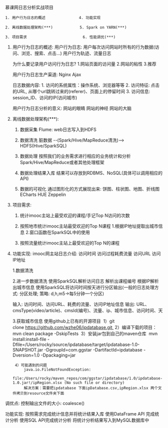 慕课网日志分析实战项目

	1. 用户行为日志的概述               4. 功能实现

	2. 离线数据处理架构(***)            5. Spark on YARN(***)

	3. 项目需求                         6. 性能调优(***)




1. 用户行为日志的概述:
	用户行为日志: 用户每次访问网站时所有的行为数据(访问、浏览、搜索、点击...)
		用户行为轨迹、流量日志

	为什么要记录用户访问行为日志? 
		1.网站页面的访问量
		2.网站的粘性
		3.推荐

	用户行为日志生产渠道: 
		Nginx               Ajax

	日志数据内容: 
		1. 访问的系统属性：操作系统、浏览器等等
		2. 访问特征: 点击的URL, 从哪个url跳转过来的(referer)、页面上的停留时间
		3. 访问信息: session_ID、访问的IP(访问城市)

	用户行为日志分析的意义: 
		网站的眼睛
		网站的神经
		网站的大脑



2. 离线数据处理架构(***): 
	1) 数据采集
		Flume: web日志写入到HDFS

	2) 数据清洗
		脏数据  --(Spark/Hive/MapReduce清洗)-->   HDFS(Hive/SparkSQL)

	3) 数据处理
		按照我们的业务需求进行相应的业务统计和分析
		Spark/Hive/MapReduce或者其他处理框架

	4) 数据处理结果入库
		结果可以存放到RDBMS、NoSQL(具体可以调用相应的API)

	5) 数据的可视化
		通过图形化的方式展现出来: 饼图、柱状图、地图、折线图
		ECharts  HUE  Zeppelin


3. 项目需求: 
	1) 统计imooc主站上最受欢迎的课程/手记Top N访问的次数

	2) 按照地市统计imooc主站最受欢迎的Top N课程
		1.根据IP地址提取出城市信息
		2.窗口函数在SparkSQL中的使用

	3) 按照流量统计imooc主站上最受欢迎的Top N的课程


4. 功能实现: 
	imooc网主站日志介绍:
		访问时间		访问过程耗费流量
		访问URL			访问IP地址

	1.数据清洗

	2.进一步数据清洗
		使用SparkSQL解析访问日志
		解析出课程编号
		根据IP解析出城市信息
		使用SparkSQL将访问时间按天进行分区输出(一般的日志处理方式: 分区处理; 策略: d,h,m5->每5分钟一个分区)

	输入: 访问时间、访问URL、耗费的流量、访问IP地址信息
	输出: URL、cmsType(video/article)、cmsId(编号)、流量、ip、城市信息、访问时间、天

	3.获取城市信息
		使用github上已有的开源项目 
		1）git clone https://github.com/wzhe06/ipdatabase.git 
		2）编译下载的项目：mvn clean package -DskipTests 
		3）安装jar包到自己的maven仓库 
		mvn install:install-file -Dfile=/Users/rocky/source/ipdatabase/target/ipdatabase-1.0-SNAPSHOT.jar -DgroupId=com.ggstar -DartifactId=ipdatabase -Dversion=1.0 -Dpackaging=jar 

		4）可能遇到的问题 
			java.io.FileNotFoundException: 
			file:/Users/rocky/maven_repos/com/ggstar/ipdatabase/1.0/ipdatabase-1.0.jar!/ipRegion.xlsx (No such file or directory) 
			解决方案：需要把ipdatabase 下面ipDatabase.csv,ipRegion.xlsx 两个文件拷贝到resource文件夹下面


调优点: 控制输出文件的大小: coalesce()


功能实现: 按照需求完成统计信息并将统计结果入库
	使用DataFrame API 完成统计分析
	使用SQL API完成统计分析
	将统计分析结果写入到MySQL数据库中

